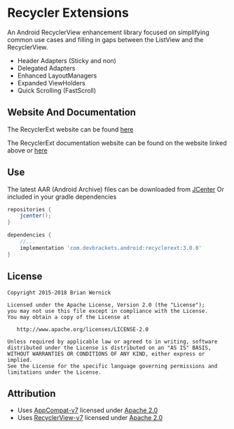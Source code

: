 Recycler Extensions
============
An Android RecyclerView enhancement library focused on simplifying
common use cases and filling in gaps between the ListView and the
RecyclerView.

 * Header Adapters (Sticky and non)
 * Delegated Adapters
 * Enhanced LayoutManagers
 * Expanded ViewHolders
 * Quick Scrolling (FastScroll)


Website And Documentation
-------
The RecyclerExt website can be found [here][Website]


The RecyclerExt documentation website can be found on the website linked above or [here][Java Doc]


Use
-------
The latest AAR (Android Archive) files can be downloaded from [JCenter][JCenter]
Or included in your gradle dependencies

```gradle
repositories {
    jcenter();
}

dependencies {
    //...
    implementation 'com.devbrackets.android:recyclerext:3.0.0'
}
```


License
-------

    Copyright 2015-2018 Brian Wernick

    Licensed under the Apache License, Version 2.0 (the "License");
    you may not use this file except in compliance with the License.
    You may obtain a copy of the License at

       http://www.apache.org/licenses/LICENSE-2.0

    Unless required by applicable law or agreed to in writing, software
    distributed under the License is distributed on an "AS IS" BASIS,
    WITHOUT WARRANTIES OR CONDITIONS OF ANY KIND, either express or implied.
    See the License for the specific language governing permissions and
    limitations under the License.


Attribution
-----------
* Uses [AppCompat-v7](http://developer.android.com/tools/support-library/features.html#v7-appcompat) licensed under [Apache 2.0][Apache 2.0]
* Uses [RecyclerView-v7](http://developer.android.com/tools/support-library/features.html#v7-recyclerview) licensed under [Apache 2.0][Apache 2.0]


 [JCenter]: https://bintray.com/brianwernick/maven/RecyclerExt/view#files
 [Website]: http://devbrackets.com/dev/libs/recyclerext.html
 [Java Doc]: http://devbrackets.com/dev/libs/docs/recyclerext/2.0.0/index.html
 [Apache 2.0]: https://opensource.org/licenses/Apache-2.0
